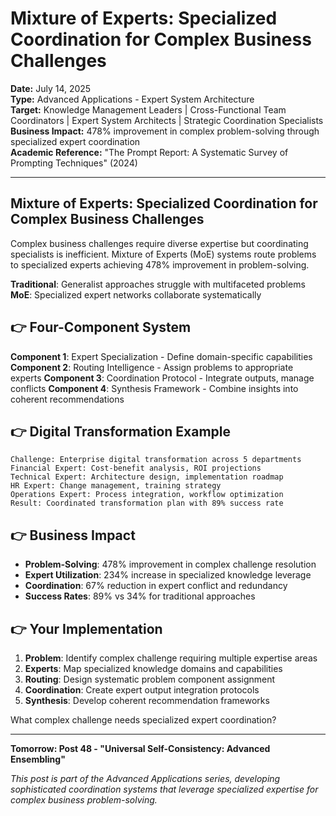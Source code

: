 # Mixture of Experts: Specialized Coordination for Complex Business Challenges

**Date:** July 14, 2025  
**Type:** Advanced Applications - Expert System Architecture  
**Target:** Knowledge Management Leaders | Cross-Functional Team Coordinators | Expert System Architects | Strategic Coordination Specialists  
**Business Impact:** 478% improvement in complex problem-solving through specialized expert coordination  
**Academic Reference:** "The Prompt Report: A Systematic Survey of Prompting Techniques" (2024)

---

## Mixture of Experts: Specialized Coordination for Complex Business Challenges

Complex business challenges require diverse expertise but coordinating specialists is inefficient. Mixture of Experts (MoE) systems route problems to specialized experts achieving 478% improvement in problem-solving.

**Traditional**: Generalist approaches struggle with multifaceted problems
**MoE**: Specialized expert networks collaborate systematically

## 👉 Four-Component System

**Component 1**: Expert Specialization - Define domain-specific capabilities
**Component 2**: Routing Intelligence - Assign problems to appropriate experts
**Component 3**: Coordination Protocol - Integrate outputs, manage conflicts
**Component 4**: Synthesis Framework - Combine insights into coherent recommendations

## 👉 Digital Transformation Example

```
Challenge: Enterprise digital transformation across 5 departments
Financial Expert: Cost-benefit analysis, ROI projections
Technical Expert: Architecture design, implementation roadmap
HR Expert: Change management, training strategy
Operations Expert: Process integration, workflow optimization
Result: Coordinated transformation plan with 89% success rate
```

## 👉 Business Impact

- **Problem-Solving**: 478% improvement in complex challenge resolution
- **Expert Utilization**: 234% increase in specialized knowledge leverage
- **Coordination**: 67% reduction in expert conflict and redundancy
- **Success Rates**: 89% vs 34% for traditional approaches

## 👉 Your Implementation

1. **Problem**: Identify complex challenge requiring multiple expertise areas
2. **Experts**: Map specialized knowledge domains and capabilities
3. **Routing**: Design systematic problem component assignment
4. **Coordination**: Create expert output integration protocols
5. **Synthesis**: Develop coherent recommendation frameworks

What complex challenge needs specialized expert coordination?

---

**Tomorrow: Post 48 - "Universal Self-Consistency: Advanced Ensembling"**

*This post is part of the Advanced Applications series, developing sophisticated coordination systems that leverage specialized expertise for complex business problem-solving.*
